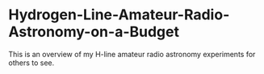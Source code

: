 # Hydrogen-Line-Amateur-Radio-Astronomy-on-a-Budget
This is an overview of my H-line amateur radio astronomy experiments for others to see.
